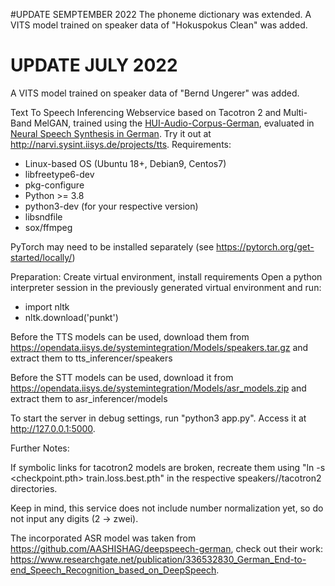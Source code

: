 #UPDATE SEMPTEMBER 2022
The phoneme dictionary was extended.
A VITS model trained on speaker data of "Hokuspokus Clean" was added.


# UPDATE JULY 2022
A VITS model trained on speaker data of "Bernd Ungerer" was added.

Text To Speech Inferencing Webservice based on Tacotron 2 and Multi-Band MelGAN, trained using the <a href="https://arxiv.org/abs/2106.06309">HUI-Audio-Corpus-German</a>, evaluated in <a href="https://www.thinkmind.org/index.php?view=article&articleid=centric_2021_2_30_30009">Neural Speech Synthesis in German</a>. Try it out at http://narvi.sysint.iisys.de/projects/tts.
Requirements:
- Linux-based OS (Ubuntu 18+, Debian9, Centos7)
- libfreetype6-dev
- pkg-configure
- Python >= 3.8
- python3-dev (for your respective version)
- libsndfile
- sox/ffmpeg

PyTorch may need to be installed separately (see https://pytorch.org/get-started/locally/)

Preparation:
Create virtual environment, install requirements
Open a python interpreter session in the previously generated virtual environment and run:
- import nltk
- nltk.download('punkt')

Before the TTS models can be used, download them from https://opendata.iisys.de/systemintegration/Models/speakers.tar.gz and extract them to tts_inferencer/speakers

Before the STT models can be used, download it from https://opendata.iisys.de/systemintegration/Models/asr_models.zip and extract them to asr_inferencer/models

To start the server in debug settings, run "python3 app.py". Access it at http://127.0.0.1:5000.

Further Notes:


If symbolic links for tacotron2 models are broken, recreate them using "ln -s <checkpoint.pth> train.loss.best.pth" in the respective speakers/<speaker>/tacotron2 directories.

Keep in mind, this service does not include number normalization yet, so do not input any digits (2 -> zwei).

The incorporated ASR model was taken from https://github.com/AASHISHAG/deepspeech-german, check out their work: https://www.researchgate.net/publication/336532830_German_End-to-end_Speech_Recognition_based_on_DeepSpeech.